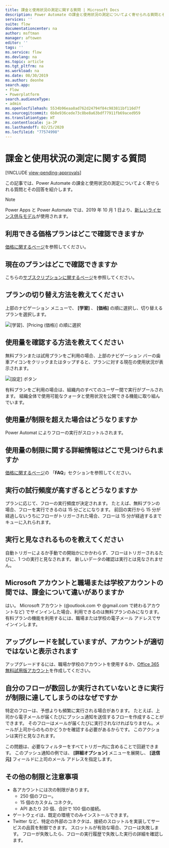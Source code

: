 ```yaml
---
title: 課金と使用状況の測定に関する質問 | Microsoft Docs
description: Power Automate の課金と使用状況の測定についてよく寄せられる質問とその回答
services: ''
suite: flow
documentationcenter: na
author: msftman
manager: aftowen
editor: ''
tags: ''
ms.service: flow
ms.devlang: na
ms.topic: article
ms.tgt_pltfrm: na
ms.workload: na
ms.date: 08/30/2019
ms.author: deonhe
search.app:
- Flow
- Powerplatform
search.audienceType:
- admin
ms.openlocfilehash: 5534b96eaa8ad762d24794f84c983811bf116d7f
ms.sourcegitcommit: 6b8e936cede73c8be8a63bdf77911fb69aced959
ms.translationtype: HT
ms.contentlocale: ja-JP
ms.lasthandoff: 02/25/2020
ms.locfileid: "77574998"
---
```

# <a name="billing-and-metering-questions"></a>課金と使用状況の測定に関する質問
[!INCLUDE [view-pending-approvals](includes/cc-rebrand.md)]

この記事では、Power Automate の課金と使用状況の測定についてよく寄せられる質問とその回答を紹介します。

>[!NOTE]
> Power Apps と Power Automate では、2019 年 10 月 1 日より、[新しいライセンス供与モデル](https://docs.microsoft.com/power-platform/admin/powerapps-flow-licensing-faq)が使用されます。 

## <a name="where-can-i-find-out-what-pricing-plans-are-available"></a>利用できる価格プランはどこで確認できますか

[価格に関するページ](https://flow.microsoft.com/pricing/)を参照してください。

## <a name="where-can-i-find-out-what-my-plan-is"></a>現在のプランはどこで確認できますか

こちらの[サブスクリプションに関するページ](https://portal.office.com/account/#subscriptions)を参照してください。

## <a name="how-do-i-switch-plans"></a>プランの切り替え方法を教えてください

上部のナビゲーション メニューで、 **[学習]** 、 **[価格]** の順に選択し、切り替えるプランを選択します。

![[学習]、[Pricing (価格)] の順に選択](./media/billing-questions/learn-pricing.png)

## <a name="how-do-i-know-how-much-ive-used"></a>使用量を確認する方法を教えてください

無料プランまたは試用プランをご利用の場合、上部のナビゲーション バーの歯車アイコンをクリックまたはタップすると、プランに対する現在の使用状況が表示されます。 

![[設定] ボタン](./media/billing-questions/settings.png)

有料プランをご利用の場合は、組織内のすべてのユーザー間で実行がプールされます。 組織全体で使用可能なクォータと使用状況を公開できる機能に取り組んでいます。

## <a name="what-happens-if-my-usage-exceeds-the-limits"></a>使用量が制限を超えた場合はどうなりますか

Power Automat によりフローの実行がスロットルされます。

## <a name="where-can-i-find-more-information-regarding-the-usage-limits"></a>使用量の制限に関する詳細情報はどこで見つけられますか

[価格に関するページ](https://flow.microsoft.com/pricing/)の 「**FAQ**」セクションを参照してください。

## <a name="what-happens-if-i-try-to-execute-runs-too-frequently"></a>実行の試行頻度が高すぎるとどうなりますか

プランに応じて、フローの実行頻度が決定されます。 たとえば、無料プランの場合、フローを実行できるのは 15 分ごとになります。 前回の実行から 15 分が経過しないうちにフローがトリガーされた場合、フローは 15 分が経過するまでキューに入れられます。

## <a name="what-counts-as-a-run"></a>実行と見なされるものを教えてください

自動トリガーによるか手動での開始かにかかわらず、フローはトリガーされるたびに、1 つの実行と見なされます。 新しいデータの確認は実行とは見なされません。

## <a name="are-there-differences-between-microsoft-accounts-and-work-or-school-accounts-for-billing"></a>Microsoft アカウントと職場または学校アカウントの間では、課金について違いがありますか

はい。 Microsoft アカウント (@outlook.com や @gmail.com で終わるアカウントなど) でサインインした場合、利用できるのは無料プランのみになります。 有料プランの機能を利用するには、職場または学校の電子メール アドレスでサインインします。

## <a name="im-trying-to-upgrade-but-im-told-my-account-isnt-eligible"></a>アップグレードを試していますが、アカウントが適切ではないと表示されます

アップグレードするには、職場か学校のアカウントを使用するか、[Office 365 無料試用版アカウント](https://powerbi.microsoft.com/documentation/powerbi-admin-signing-up-for-power-bi-with-a-new-office-365-trial/)を作成してください。

## <a name="why-did-i-run-out-of-runs-when-my-flow-only-ran-a-few-times"></a>自分のフローが数回しか実行されていないときに実行が制限に達してしまうのはなぜですか

特定のフローは、予想よりも頻繁に実行される場合があります。 たとえば、上司から電子メールが届くたびにプッシュ通知を送信するフローを作成することができます。 そのフローはメールが届くたびに実行されなければなりません。メールが上司からのものかどうかを確認する必要があるからです。 このアクションは実行と見なされます。

この問題は、必要なフィルターをすべてトリガー内に含めることで回避できます。 このプッシュ通知の例では、 **[詳細オプション]** メニューを展開し、 **[送信元]** フィールドに上司のメール アドレスを指定します。

## <a name="other-limits-and-caveats"></a>その他の制限と注意事項

* 各アカウントには次の制限があります。
  * 250 個のフロー。
  * 15 個のカスタム コネクタ。
  * API あたり 20 個、合計で 100 個の接続。
* ゲートウェイは、既定の環境でのみインストールできます。
* Twitter など、特定の外部のコネクタは、接続のスロットルを実装してサービスの品質を制御できます。 スロットルが有効な場合、フローは失敗します。 フローが失敗したら、フローの実行履歴で失敗した実行の詳細を確認します。
